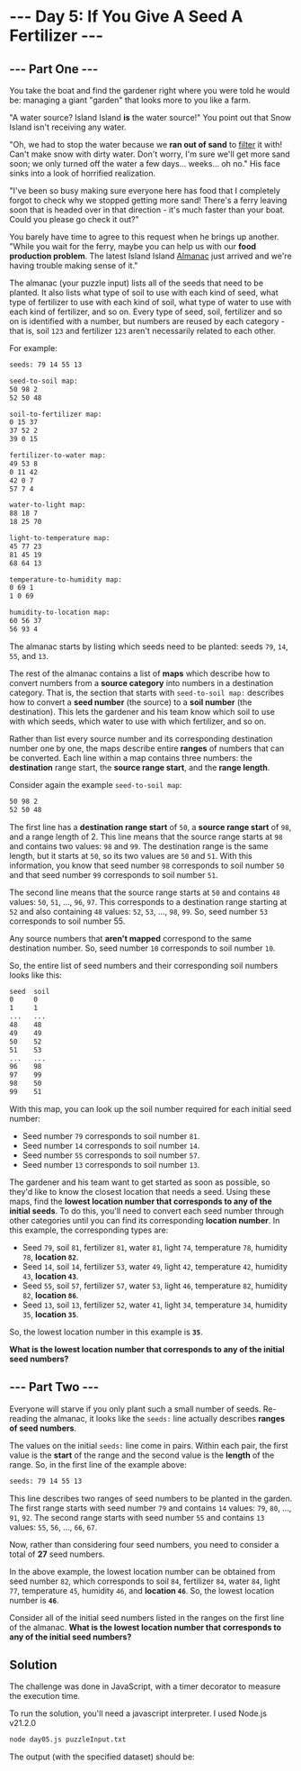 # --- Day 5: If You Give A Seed A Fertilizer ---

## --- Part One ---

You take the boat and find the gardener right where you were told he would be: managing a giant "garden" that looks more to you like a farm.

"A water source? Island Island **is** the water source!" You point out that Snow Island isn't receiving any water.

"Oh, we had to stop the water because we **ran out of sand** to [filter](https://en.wikipedia.org/wiki/Sand_filter) it with! Can't make snow with dirty water. Don't worry, I'm sure we'll get more sand soon; we only turned off the water a few days... weeks... oh no." His face sinks into a look of horrified realization.

"I've been so busy making sure everyone here has food that I completely forgot to check why we stopped getting more sand! There's a ferry leaving soon that is headed over in that direction - it's much faster than your boat. Could you please go check it out?"

You barely have time to agree to this request when he brings up another. "While you wait for the ferry, maybe you can help us with our **food production problem**. The latest Island Island [Almanac](https://en.wikipedia.org/wiki/Almanac) just arrived and we're having trouble making sense of it."

The almanac (your puzzle input) lists all of the seeds that need to be planted. It also lists what type of soil to use with each kind of seed, what type of fertilizer to use with each kind of soil, what type of water to use with each kind of fertilizer, and so on. Every type of seed, soil, fertilizer and so on is identified with a number, but numbers are reused by each category - that is, soil ```123``` and fertilizer ```123``` aren't necessarily related to each other.

For example:

```txt
seeds: 79 14 55 13

seed-to-soil map:
50 98 2
52 50 48

soil-to-fertilizer map:
0 15 37
37 52 2
39 0 15

fertilizer-to-water map:
49 53 8
0 11 42
42 0 7
57 7 4

water-to-light map:
88 18 7
18 25 70

light-to-temperature map:
45 77 23
81 45 19
68 64 13

temperature-to-humidity map:
0 69 1
1 0 69

humidity-to-location map:
60 56 37
56 93 4
```

The almanac starts by listing which seeds need to be planted: seeds ```79```, ```14```, ```55```, and ```13```.

The rest of the almanac contains a list of **maps** which describe how to convert numbers from a **source category** into numbers in a destination category. That is, the section that starts with ```seed-to-soil map:``` describes how to convert a **seed number** (the source) to a **soil number** (the destination). This lets the gardener and his team know which soil to use with which seeds, which water to use with which fertilizer, and so on.

Rather than list every source number and its corresponding destination number one by one, the maps describe entire **ranges** of numbers that can be converted. Each line within a map contains three numbers: the **destination** range start, the **source range start**, and the **range length**.

Consider again the example ```seed-to-soil map```:

```txt
50 98 2
52 50 48
```

The first line has a **destination range start** of ```50```, a **source range start** of ```98```, and a range length of 2. This line means that the source range starts at ```98``` and contains two values: ```98``` and ```99```. The destination range is the same length, but it starts at ```50```, so its two values are ```50``` and ```51```. With this information, you know that seed number ```98``` corresponds to soil number ```50``` and that seed number ```99``` corresponds to soil number ```51```.

The second line means that the source range starts at ```50``` and contains ```48``` values: ```50```, ```51```, ..., ```96```, ```97```. This corresponds to a destination range starting at ```52``` and also containing ```48``` values: ```52```, ```53```, ..., ```98```, ```99```. So, seed number ```53``` corresponds to soil number 55.

Any source numbers that **aren't mapped** correspond to the same destination number. So, seed number ```10``` corresponds to soil number ```10```.

So, the entire list of seed numbers and their corresponding soil numbers looks like this:

```txt
seed  soil
0     0
1     1
...   ...
48    48
49    49
50    52
51    53
...   ...
96    98
97    99
98    50
99    51
```

With this map, you can look up the soil number required for each initial seed number:

* Seed number ```79``` corresponds to soil number ```81```.
* Seed number ```14``` corresponds to soil number ```14```.
* Seed number ```55``` corresponds to soil number ```57```.
* Seed number ```13``` corresponds to soil number ```13```.

The gardener and his team want to get started as soon as possible, so they'd like to know the closest location that needs a seed. Using these maps, find the **lowest location number that corresponds to any of the initial seeds**. To do this, you'll need to convert each seed number through other categories until you can find its corresponding **location number**. In this example, the corresponding types are:

* Seed ```79```, soil ```81```, fertilizer ```81```, water ```81```, light ```74```, temperature ```78```, humidity ```78```, **location ```82```**.
* Seed ```14```, soil ```14```, fertilizer ```53```, water ```49```, light ```42```, temperature ```42```, humidity ```43```, **location ```43```**.
* Seed ```55```, soil ```57```, fertilizer ```57```, water ```53```, light ```46```, temperature ```82```, humidity ```82```, **location ```86```**.
* Seed ```13```, soil ```13```, fertilizer ```52```, water ```41```, light ```34```, temperature ```34```, humidity ```35```, **location ```35```**.

So, the lowest location number in this example is **```35```**.

**What is the lowest location number that corresponds to any of the initial seed numbers?**

## --- Part Two ---

Everyone will starve if you only plant such a small number of seeds. Re-reading the almanac, it looks like the ```seeds:``` line actually describes **ranges of seed numbers**.

The values on the initial ```seeds:``` line come in pairs. Within each pair, the first value is the **start** of the range and the second value is the **length** of the range. So, in the first line of the example above:

```txt
seeds: 79 14 55 13
```

This line describes two ranges of seed numbers to be planted in the garden. The first range starts with seed number ```79``` and contains ```14``` values: ```79```, ```80```, ..., ```91```, ```92```. The second range starts with seed number ```55``` and contains ```13``` values: ```55```, ```56```, ..., ```66```, ```67```.

Now, rather than considering four seed numbers, you need to consider a total of **27** seed numbers.

In the above example, the lowest location number can be obtained from seed number ```82```, which corresponds to soil ```84```, fertilizer ```84```, water ```84```, light ```77```, temperature ```45```, humidity ```46```, and **location ```46```**. So, the lowest location number is **```46```**.

Consider all of the initial seed numbers listed in the ranges on the first line of the almanac. **What is the lowest location number that corresponds to any of the initial seed numbers?**

## Solution

The challenge was done in JavaScript, with a timer decorator to measure the execution time.

To run the solution, you'll need a javascript interpreter. I used Node.js v21.2.0

```zsh
node day05.js puzzleInput.txt
```

The output (with the specified dataset) should be:

```zsh

```
